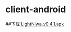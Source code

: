 # client-android
##下载
[LightNiwa_v0.4.1.apk](http://ltype.me/download/LightNiwa_v0.4.1_2_build20150622_beta.apk)
